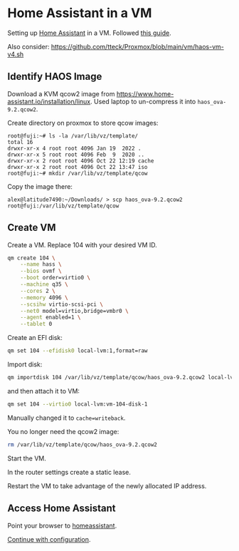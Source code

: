 # Home Assistant in a VM

Setting up
[Home Assistant](https://www.home-assistant.io/)
in a VM. Followed
[this guide](https://theprivatesmarthome.com/how-to/install-home-assistant-on-proxmox/).

Also consider: https://github.com/tteck/Proxmox/blob/main/vm/haos-vm-v4.sh

## Identify HAOS Image

Download a KVM qcow2 image from
https://www.home-assistant.io/installation/linux.
Used laptop to un-compress it into `haos_ova-9.2.qcow2`.

Create directory on proxmox to store qcow images:
```
root@fuji:~# ls -la /var/lib/vz/template/
total 16
drwxr-xr-x 4 root root 4096 Jan 19  2022 .
drwxr-xr-x 5 root root 4096 Feb  9  2020 ..
drwxr-xr-x 2 root root 4096 Oct 22 12:19 cache
drwxr-xr-x 2 root root 4096 Oct 22 13:47 iso
root@fuji:~# mkdir /var/lib/vz/template/qcow
```

Copy the image there:

```
alex@latitude7490:~/Downloads/ > scp haos_ova-9.2.qcow2 root@fuji:/var/lib/vz/template/qcow
```

## Create VM

Create a VM.  Replace 104 with your desired VM ID.

```sh
qm create 104 \
    --name hass \
    --bios ovmf \
    --boot order=virtio0 \
    --machine q35 \
    --cores 2 \
    --memory 4096 \
    --scsihw virtio-scsi-pci \
    --net0 model=virtio,bridge=vmbr0 \
    --agent enabled=1 \
    --tablet 0
```

Create an EFI disk:
```sh
qm set 104 --efidisk0 local-lvm:1,format=raw
```


Import disk:
```sh
qm importdisk 104 /var/lib/vz/template/qcow/haos_ova-9.2.qcow2 local-lvm
```
and then attach it to VM:

```sh
qm set 104 --virtio0 local-lvm:vm-104-disk-1
```

Manually changed it to `cache=writeback`.

You no longer need the qcow2 image:
```sh
rm /var/lib/vz/template/qcow/haos_ova-9.2.qcow2
```

Start the VM.

In the router settings create a static lease.

Restart the VM to take advantage of the newly allocated IP address.

## Access Home Assistant

Point your browser to [homeassistant](http://homeassistant:8123).

[Continue with configuration](/apps/home-assistant/).
